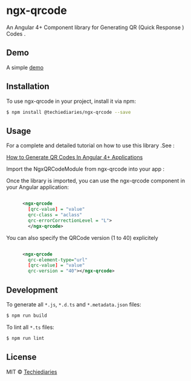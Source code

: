 # ngx-qrcode

An Angular 4+ Component library for Generating QR (Quick Response ) Codes .

## Demo 
A simple [demo](https://www.techiediaries.com/demos/ngx-qrcode/)


## Installation

To use ngx-qrcode in your project, install it via npm:

```bash
$ npm install @techiediaries/ngx-qrcode --save
```

## Usage
For a complete and detailed tutorial on how to use this library .See  :

<a href="https://www.techiediaries.com/generate-qrcodes-angular">How to Generate QR Codes In Angular 4+ Applications </a>

Import the NgxQRCodeModule from ngx-qrcode  into your app :

Once the library is imported, you can use the ngx-qrcode component in your Angular application:

```xml

      <ngx-qrcode 
        [qrc-value] = "value"
        qrc-class = "aclass"
        qrc-errorCorrectionLevel = "L">
        </ngx-qrcode>

```
You can also specify the QRCode version (1 to 40) explicitely 

```xml

      <ngx-qrcode 
        qrc-element-type="url" 
        [qrc-value] = "value"
        qrc-version = "40"></ngx-qrcode>

```

## Development

To generate all `*.js`, `*.d.ts` and `*.metadata.json` files:

```bash
$ npm run build
```

To lint all `*.ts` files:

```bash
$ npm run lint
```

## License

MIT © [Techiediaries](mailto:techiediaries9@gmail.com)
